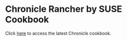 # Chronicle Rancher by SUSE Cookbook

Click [here](./../../../rancher) to access the latest Chronicle cookbook.
